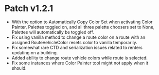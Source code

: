 ﻿# Patch v1.2.1
* With the option to Automatically Copy Color Set when activating Color Painter, Palettes toggled on, and all three palette choosers set to None, Palettes will automatically be toggled off.
* Fix using vanilla method to change a route color on a route with an assigned RouteVehicleColor resets color to vanilla temporarily.
* Fix somewhat rare CTD and serialization issues related to renters updating on a building.
* Added ability to change route vehicle colors while route is selected.
* Fix some instances where Color Painter tool might not apply when it should.